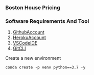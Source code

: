 ### Boston House Pricing

 ### Software Requirements And Tool

1. [GithubAccount](https://github.com/)
2. [HerokuAccount](https://heroku.com/)
3. [VSCodeIDE](https://code.visualstudio.com/)
4. [GitCLI](https://git-scm.com/book/en/v2)


Create a new environment
`````
conda create -p venv python==3.7 -y
